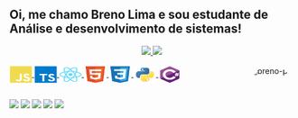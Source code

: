 ## Oi, me chamo Breno Lima e sou estudante de Análise e desenvolvimento de sistemas!

<div align="center">
  <a href="https://github.com/caralhobreno">
  <img height="180em" src="https://github-readme-stats.vercel.app/api?username=caralhobreno&show_icons=true&theme=ocean_dark&include_all_commits=true&count_private=true"/>
  <img height="180em" src="https://github-readme-stats.vercel.app/api/top-langs/?username=caralhobreno&layout=compact&langs_count=7&theme=ocean_dark"/>
</div>
  
  <div style="display: inline_block"><br>
  <img align="center" alt="breno-Js" height="30" width="40" src="https://raw.githubusercontent.com/devicons/devicon/master/icons/javascript/javascript-plain.svg">
  <img align="center" alt="breno-Ts" height="30" width="40" src="https://raw.githubusercontent.com/devicons/devicon/master/icons/typescript/typescript-plain.svg">
  <img align="center" alt="breno-React" height="30" width="40" src="https://raw.githubusercontent.com/devicons/devicon/master/icons/react/react-original.svg">
  <img align="center" alt="breno-HTML" height="30" width="40" src="https://raw.githubusercontent.com/devicons/devicon/master/icons/html5/html5-original.svg">
  <img align="center" alt="breno-CSS" height="30" width="40" src="https://raw.githubusercontent.com/devicons/devicon/master/icons/css3/css3-original.svg">
  <img align="center" alt="breno-Python" height="30" width="40" src="https://raw.githubusercontent.com/devicons/devicon/master/icons/python/python-original.svg">
  <img align="center" alt="breno-Csharp" height="30" width="40" src="https://raw.githubusercontent.com/devicons/devicon/master/icons/csharp/csharp-original.svg">
  <img align="right" alt="breno-pic" height="150" style="border-radius:50px;" src="https://i.pinimg.com/564x/3d/42/58/3d42582e8c2a477fcaf0510317da62d1.jpg">
</div>
  
  ##
  
  <div> 
  <a href="https://www.youtube.com/channel/UC0laPdcxc5dRUQr9jiQCRtw" target="_blank"><img src="https://img.shields.io/badge/YouTube-FF0000?style=for-the-badge&logo=youtube&logoColor=white" target="_blank"></a>
  <a href="https://instagram.com/fzcklima" target="_blank"><img src="https://img.shields.io/badge/-Instagram-%23E4405F?style=for-the-badge&logo=instagram&logoColor=white" target="_blank"></a>
 	<a href="https://www.twitch.tv/caralhobreno" target="_blank"><img src="https://img.shields.io/badge/Twitch-9146FF?style=for-the-badge&logo=twitch&logoColor=white" target="_blank"></a>
 <a href="https://discord.gg/gHvmSfYusj" target="_blank"><img src="https://img.shields.io/badge/Discord-7289DA?style=for-the-badge&logo=discord&logoColor=white" target="_blank"></a> 
  <a href = "mailto:pqpbrenol@gmail.com"><img src="https://img.shields.io/badge/-Gmail-%23333?style=for-the-badge&logo=gmail&logoColor=white" target="_blank"></a>
   
